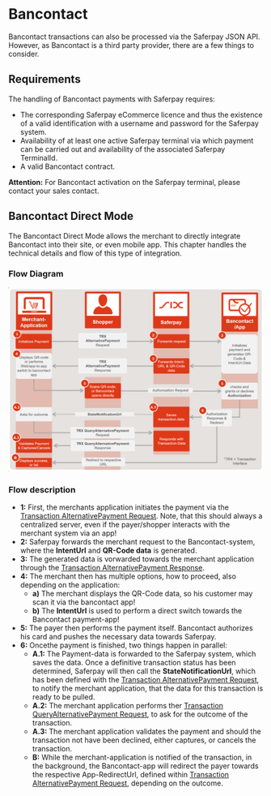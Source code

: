 # Bancontact
Bancontact transactions can also be processed via the Saferpay JSON API. However, as Bancontact is a third party provider, there are a few things to consider.

## <a name="bancontact-requirement"></a> Requirements

The handling of Bancontact payments with Saferpay requires:

* The corresponding Saferpay eCommerce licence and thus the existence of a valid identification with a username and password for the Saferpay system.
* Availability of at least one active Saferpay terminal via which payment can be carried out and availability of the associated Saferpay TerminalId.
* A valid Bancontact contract.

<div class="warning">
  <p><strong>Attention:</strong> For Bancontact activation on the Saferpay terminal, please contact your sales contact.</p>
</div>

## <a name="bancontact-directmode"></a> Bancontact Direct Mode

The Bancontact Direct Mode allows the merchant to directly integrate Bancontact into their site, or even mobile app.
This chapter handles the technical details and flow of this type of integration.

### Flow Diagram

![alt text](https://raw.githubusercontent.com/saferpay/sndbx/master/images/BancontactDirectModeFlow.png "Bancontact Direct Mode Flow Chart")

### Flow description

<ul>
  <li><strong>1:</strong> First, the merchants application initiates the payment via the <a  href="https://saferpay.github.io/jsonapi/#Payment_v1_Transaction_AlternativePayment">Transaction AlternativePayment Request</a>. Note, that this should always a centralized server, even if the payer/shopper interacts with the merchant system via an app!</li>
  <li><strong>2:</strong> Saferpay forwards the merchant request to the Bancontact-system, where the <strong>IntentUrl</strong> and <strong>QR-Code data</strong> is generated.</li>
  <li><strong>3:</strong> The generated data is vorwarded towards the merchant application through the <a  href="https://saferpay.github.io/jsonapi/#Payment_v1_Transaction_AlternativePayment">Transaction AlternativePayment Response</a>.</li>
  <li><strong>4:</strong> The merchant then has multiple options, how to proceed, also depending on the application:
    <ul>
      <li><strong>a)</strong> The  merchant displays the QR-Code data, so his customer may scan it via the bancontact app!</li>
      <li><strong>b)</strong>  The <strong>IntentUrl</strong> is used to perform a direct switch towards the Bancontact payment-app!</li>
    </ul>
  </li>
  <li><strong>5:</strong> The payer then performs the payment itself. Bancontact authorizes his card and pushes the necessary data towards Saferpay.</li>
  <li><strong>6:</strong> Oncethe payment is finished, two things happen in parallel:
    <ul>
      <li><strong>A.1:</strong> The Payment-data is forwarded to the Saferpay system, which saves the data. Once a definitive transaction status has been determined, Saferpay will then call the <strong>StateNotificationUrl</strong>, which has been defined with the <a  href="https://saferpay.github.io/jsonapi/#Payment_v1_Transaction_AlternativePayment">Transaction AlternativePayment Request</a>, to notify the merchant application, that the data for this transaction is ready to be pulled.</li>
      <li><strong>A.2:</strong> The merchant application performs ther <a  href="https://saferpay.github.io/jsonapi/#Payment_v1_Transaction_QueryAlternativePayment">Transaction QueryAlternativePayment Request</a>, to ask for the outcome of the transaction.</li>
      <li><strong>A.3:</strong> The merchant application validates the payment and should the transaction not have been declined, either captures, or cancels the transaction.</li>
      <li><strong>B:</strong> While the merchant-application is notified of the transaction, in the background, the Bancontact-app will redirect the payer towards the respective App-RedirectUrl, defined within <a  href="https://saferpay.github.io/jsonapi/#Payment_v1_Transaction_AlternativePayment">Transaction AlternativePayment Request</a>, depending on the outcome.</li>
    </ul>
  </li>
</ul>
